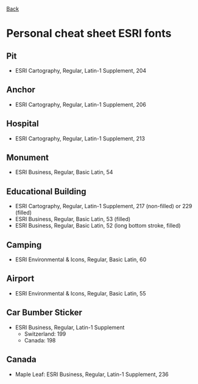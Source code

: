 [Back](readme.md)

# Personal cheat sheet ESRI fonts
## Pit
- ESRI Cartography, Regular, Latin-1 Supplement, 204

## Anchor
- ESRI Cartography, Regular, Latin-1 Supplement, 206

## Hospital
- ESRI Cartography, Regular, Latin-1 Supplement, 213

## Monument
- ESRI Business, Regular, Basic Latin, 54

## Educational Building
- ESRI Cartography, Regular, Latin-1 Supplement, 217 (non-filled) or 229 (filled)
- ESRI Business, Regular, Basic Latin, 53 (filled)
- ESRI Business, Regular, Basic Latin, 52 (long bottom stroke, filled)

## Camping
- ESRI Environmental & Icons, Regular, Basic Latin, 60

## Airport
- ESRI Environmental & Icons, Regular, Basic Latin, 55

## Car Bumber Sticker
- ESRI Business, Regular, Latin-1 Supplement
  - Switzerland: 199
  - Canada: 198
  
## Canada
- Maple Leaf: ESRI Business, Regular, Latin-1 Supplement, 236
